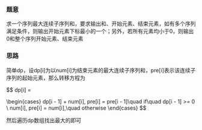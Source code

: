 ### 题意
求一个序列最大连续子序列和，要求输出和、开始元素、结束元素，如有多个序列满足条件，则输出开始元素下标最小的一个；另外，若所有元素均小于0，则输出0和整个序列开始元素、结束元素

### 思路
简单dp，设dp[i]为以num[i]为结束元素的最大连续子序列和，pre[i]表示该连续子序列的起始元素，那么转移方程为

$$
dp[i] =

\begin{cases}
dp[i - 1] + num[i], pre[i] = pre[i - 1]\quad if\quad dp[i - 1] >= 0 \\
num[i], pre[i] = num[i],\quad otherwise
\end{cases}
$$

然后遍历dp数组找出最大的即可